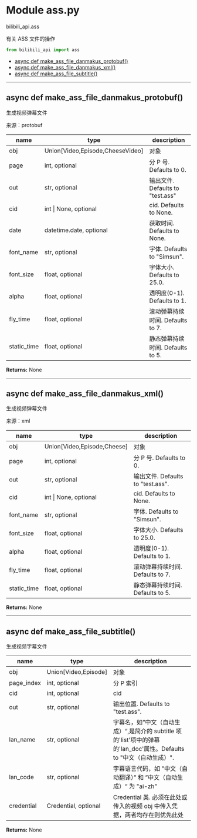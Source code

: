 # Module ass.py


bilibili_api.ass

有关 ASS 文件的操作


``` python
from bilibili_api import ass
```

- [async def make\_ass\_file\_danmakus\_protobuf()](#async-def-make\_ass\_file\_danmakus\_protobuf)
- [async def make\_ass\_file\_danmakus\_xml()](#async-def-make\_ass\_file\_danmakus\_xml)
- [async def make\_ass\_file\_subtitle()](#async-def-make\_ass\_file\_subtitle)

---

## async def make_ass_file_danmakus_protobuf()

生成视频弹幕文件

来源：protobuf


| name | type | description |
| - | - | - |
| obj | Union[Video,Episode,CheeseVideo] | 对象 |
| page | int, optional | 分 P 号. Defaults to 0. |
| out | str, optional | 输出文件. Defaults to "test.ass" |
| cid | int \| None, optional | cid. Defaults to None. |
| date | datetime.date, optional | 获取时间. Defaults to None. |
| font_name | str, optional | 字体. Defaults to "Simsun". |
| font_size | float, optional | 字体大小. Defaults to 25.0. |
| alpha | float, optional | 透明度(0-1). Defaults to 1. |
| fly_time | float, optional | 滚动弹幕持续时间. Defaults to 7. |
| static_time | float, optional | 静态弹幕持续时间. Defaults to 5. |

**Returns:** None



---

## async def make_ass_file_danmakus_xml()

生成视频弹幕文件

来源：xml


| name | type | description |
| - | - | - |
| obj | Union[Video,Episode,Cheese] | 对象 |
| page | int, optional | 分 P 号. Defaults to 0. |
| out | str, optional | 输出文件. Defaults to "test.ass". |
| cid | int \| None, optional | cid. Defaults to None. |
| font_name | str, optional | 字体. Defaults to "Simsun". |
| font_size | float, optional | 字体大小. Defaults to 25.0. |
| alpha | float, optional | 透明度(0-1). Defaults to 1. |
| fly_time | float, optional | 滚动弹幕持续时间. Defaults to 7. |
| static_time | float, optional | 静态弹幕持续时间. Defaults to 5. |

**Returns:** None



---

## async def make_ass_file_subtitle()

生成视频字幕文件


| name | type | description |
| - | - | - |
| obj | Union[Video,Episode] | 对象 |
| page_index | int, optional | 分 P 索引 |
| cid | int, optional | cid |
| out | str, optional | 输出位置. Defaults to "test.ass". |
| lan_name | str, optional | 字幕名，如”中文（自动生成）“,是简介的 subtitle 项的'list'项中的弹幕的'lan_doc'属性。Defaults to "中文（自动生成）". |
| lan_code | str, optional | 字幕语言代码，如 ”中文（自动翻译）” 和 ”中文（自动生成）“ 为 "ai-zh" |
| credential | Credential, optional | Credential 类. 必须在此处或传入的视频 obj 中传入凭据，两者均存在则优先此处 |

**Returns:** None



